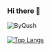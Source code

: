 ### Hi there 👋

![ByQush](https://github-readme-stats.vercel.app/api?username=ByQushjs&show_icons=true&theme=radical) <br><br>
[![Top Langs](https://github-readme-stats.vercel.app/api/top-langs/?username=ByQushjs&layout=compact&theme=radical)](https://byqush.dev)
<!--
**ByQushWasHere/ByQushWasHere** is a ✨ _special_ ✨ repository because its `README.md` (this file) appears on your GitHub profile.

Here are some ideas to get you started:

- 🔭 I’m currently working on ...
- 🌱 I’m currently learning ...
- 👯 I’m looking to collaborate on ...
- 🤔 I’m looking for help with ...
- 💬 Ask me about ...
- 📫 How to reach me: ...
- 😄 Pronouns: ...
- ⚡ Fun fact: ...
-->
